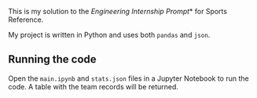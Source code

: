 This is my solution to the *Engineering Internship Prompt** for Sports Reference.

My project is written in Python and uses both `pandas` and `json`.

## Running the code
Open the `main.ipynb` and `stats.json` files in a Jupyter Notebook to run the code. A table with the team records will be returned. 